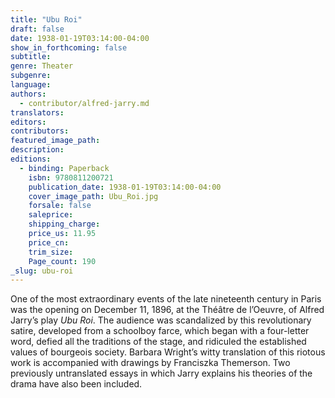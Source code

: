 ```yaml
---
title: "Ubu Roi"
draft: false
date: 1938-01-19T03:14:00-04:00
show_in_forthcoming: false
subtitle:
genre: Theater
subgenre:
language:
authors:
  - contributor/alfred-jarry.md
translators:
editors:
contributors:
featured_image_path:
description:
editions:
  - binding: Paperback
    isbn: 9780811200721
    publication_date: 1938-01-19T03:14:00-04:00
    cover_image_path: Ubu_Roi.jpg
    forsale: false
    saleprice:
    shipping_charge:
    price_us: 11.95
    price_cn:
    trim_size:
    Page_count: 190
_slug: ubu-roi
---
```


One of the most extraordinary events of the late nineteenth century in Paris was the opening on December 11, 1896, at the Théâtre de l’Oeuvre, of Alfred Jarry’s play _Ubu Roi_. The audience was scandalized by this revolutionary satire, developed from a schoolboy farce, which began with a four-letter word, defied all the traditions of the stage, and ridiculed the established values of bourgeois society. Barbara Wright’s witty translation of this riotous work is accompanied with drawings by Franciszka Themerson. Two previously untranslated essays in which Jarry explains his theories of the drama have also been included.


